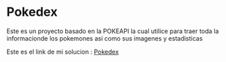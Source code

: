 # Pokedex
Este es un proyecto basado en la POKEAPI la cual utilice para traer toda la informacionde los pokemones asi como sus imagenes y estadisticas

Este es el link de mi solucion : <a href="https://edumc14.github.io/PokedexEMC/">Pokedex<a>
